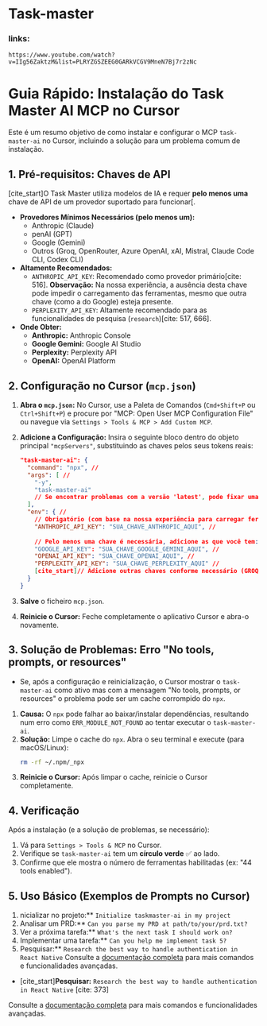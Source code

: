 # Task-master

### links:
    https://www.youtube.com/watch?v=IIg56ZaktzM&list=PLRYZGSZEEG0GARkVCGV9MneN7Bj7r2zNc


# Guia Rápido: Instalação do Task Master AI MCP no Cursor

Este é um resumo objetivo de como instalar e configurar o MCP `task-master-ai` no Cursor, incluindo a solução para um problema comum de instalação.

## 1. Pré-requisitos: Chaves de API

[cite_start]O Task Master utiliza modelos de IA e requer **pelo menos uma** chave de API de um provedor suportado para funcionar[.

* **Provedores Mínimos Necessários (pelo menos um):**
    * Anthropic (Claude) 
    * penAI (GPT) 
    * Google (Gemini) 
    * Outros (Groq, OpenRouter, Azure OpenAI, xAI, Mistral, Claude Code CLI, Codex CLI) 
* **Altamente Recomendados:**
    * `ANTHROPIC_API_KEY`: Recomendado como provedor primário[cite: 516]. **Observação:** Na nossa experiência, a ausência desta chave pode impedir o carregamento das ferramentas, mesmo que outra chave (como a do Google) esteja presente.
    * `PERPLEXITY_API_KEY`: Altamente recomendado para as funcionalidades de pesquisa (`research`)[cite: 517, 666].
* **Onde Obter:**
    * **Anthropic:** Anthropic Console 
    * **Google Gemini:** Google AI Studio 
    * **Perplexity:** Perplexity API 
    * **OpenAI:** OpenAI Platform

## 2. Configuração no Cursor (`mcp.json`)

1.  **Abra o `mcp.json`:** No Cursor, use a Paleta de Comandos (`Cmd+Shift+P` ou `Ctrl+Shift+P`) e procure por "MCP: Open User MCP Configuration File" ou navegue via `Settings > Tools & MCP > Add Custom MCP`.
2.  **Adicione a Configuração:** Insira o seguinte bloco dentro do objeto principal `"mcpServers"`, substituindo as chaves pelos seus tokens reais:

    ```json
    "task-master-ai": {
      "command": "npx", //
      "args": [ //
        "-y",
        "task-master-ai"
        // Se encontrar problemas com a versão 'latest', pode fixar uma versão, ex: "task-master-ai@0.30.0"
      ],
      "env": { //
        // Obrigatório (com base na nossa experiência para carregar ferramentas)
        "ANTHROPIC_API_KEY": "SUA_CHAVE_ANTHROPIC_AQUI", //
        
        // Pelo menos uma chave é necessária, adicione as que você tem:
        "GOOGLE_API_KEY": "SUA_CHAVE_GOOGLE_GEMINI_AQUI", //
        "OPENAI_API_KEY": "SUA_CHAVE_OPENAI_AQUI", //
        "PERPLEXITY_API_KEY": "SUA_CHAVE_PERPLEXITY_AQUI" //
        [cite_start]// Adicione outras chaves conforme necessário (GROQ, OPENROUTER, etc.) 
      }
    }
    ```

3.  **Salve** o ficheiro `mcp.json`.
4.  **Reinicie o Cursor:** Feche completamente o aplicativo Cursor e abra-o novamente.

## 3. Solução de Problemas: Erro "No tools, prompts, or resources"

- Se, após a configuração e reinicialização, o Cursor mostrar o `task-master-ai` como ativo mas com a mensagem "No tools, prompts, or resources" o problema pode ser um cache corrompido do `npx`.

1.  **Causa:** O `npx` pode falhar ao baixar/instalar dependências, resultando num erro como `ERR_MODULE_NOT_FOUND` ao tentar executar o `task-master-ai`.
2.  **Solução:** Limpe o cache do `npx`. Abra o seu terminal e execute (para macOS/Linux):
    ```bash
    rm -rf ~/.npm/_npx
    ```
3.  **Reinicie o Cursor:** Após limpar o cache, reinicie o Cursor completamente.

## 4. Verificação

Após a instalação (e a solução de problemas, se necessário):

1.  Vá para `Settings > Tools & MCP` no Cursor.
2.  Verifique se `task-master-ai` tem um **círculo verde** ✅ ao lado.
3.  Confirme que ele mostra o número de ferramentas habilitadas (ex: "44 tools enabled").

## 5. Uso Básico (Exemplos de Prompts no Cursor)
1. nicializar no projeto:** `Initialize taskmaster-ai in my project` 
2. Analisar um PRD:** `Can you parse my PRD at path/to/your/prd.txt?` 
3. Ver a próxima tarefa:** `What's the next task I should work on?` 
4. Implementar uma tarefa:** `Can you help me implement task 5?`
5. Pesquisar:** `Research the best way to handle authentication in React Native`
Consulte a [documentação completa](https://docs.task-master.dev/) para mais comandos e funcionalidades avançadas.
* [cite_start]**Pesquisar:** `Research the best way to handle authentication in React Native` [cite: 373]

Consulte a [documentação completa](https://docs.task-master.dev/) para mais comandos e funcionalidades avançadas.
